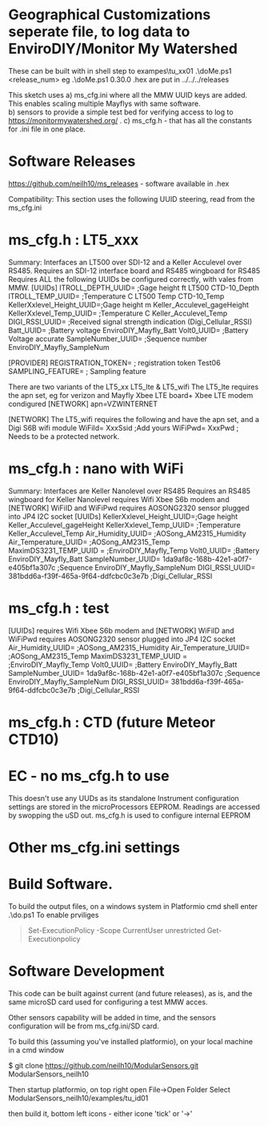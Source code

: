 # Geographical Customizations seperate file, to log data to EnviroDIY/Monitor My Watershed

These can be built with 
in shell step to exampes\tu_xx01
.\doMe.ps1  <release_num>   eg .\doMe.ps1 0.30.0  .hex are put in ../../../releases

This sketch uses 
a) ms_cfg.ini where  all the MMW UUID keys are added. This enables scaling multiple Mayflys with same software.  
b) sensors to provide a simple test bed for verifying access to log to https://monitormywatershed.org/ .
c) ms_cfg.h - that has all the constants for .ini file in one place.

Software Releases
=================
https://github.com/neilh10/ms_releases  - software available in .hex



Compatibility:
This section uses the following UUID steering, read from the ms_cfg.ini

ms_cfg.h : LT5_xxx
==================
Summary: Interfaces an LT500 over SDI-12 and a Keller Acculevel over RS485.
Requires  an SDI-12 interface board and RS485 wingboard for RS485
Requires ALL the following UUIDs be configured correctly, with vales from MMW.
[UUIDs]
ITROLL_DEPTH_UUID=        ;Gage height ft LT500 CTD-10_Depth
ITROLL_TEMP_UUID=         ;Temperature C LT500 Temp CTD-10_Temp
KellerXxlevel_Height_UUID=;Gage height m Keller_Acculevel_gageHeight
KellerXxlevel_Temp_UUID=  ;Temperature C Keller_Acculevel_Temp
DIGI_RSSI_UUID=           ;Received signal strength indication (Digi_Cellular_RSSI)
Batt_UUID=                ;Battery voltage EnviroDIY_Mayfly_Batt
Volt0_UUID=               ;Battery Voltage accurate 
SampleNumber_UUID=        ;Sequence number EnviroDIY_Mayfly_SampleNum

[PROVIDER]
REGISTRATION_TOKEN= ; registration token Test06
SAMPLING_FEATURE=   ; Sampling feature

There are two variants of the LT5_xx  LT5_lte & LT5_wifi
The LT5_lte requires the apn set, eg for verizon and Mayfly Xbee LTE board+ Xbee LTE modem condigured
[NETWORK]
apn=VZWINTERNET

[NETWORK]
The LT5_wifi requires the following and  have the apn set, and a Digi S6B wifi module 
WiFiId= XxxSsid ;Add yours
WiFiPwd= XxxPwd ; Needs to be a protected network.

ms_cfg.h : nano  with WiFi 
===============
Summary: Interfaces are Keller Nanolevel over RS485
Requires an RS485 wingboard for Keller Nanolevel
requires Wifi Xbee S6b modem and  [NETWORK] WiFiID and WiFiPwd
requires AOSONG2320 sensor plugged into JP4 I2C socket
[UUIDs]
KellerXxlevel_Height_UUID=;Gage height Keller_Acculevel_gageHeight
KellerXxlevel_Temp_UUID=  ;Temperature Keller_Acculevel_Temp
Air_Humidity_UUID=        ;AOSong_AM2315_Humidity
Air_Temperature_UUID=     ;AOSong_AM2315_Temp
MaximDS3231_TEMP_UUID =   ;EnviroDIY_Mayfly_Temp
Volt0_UUID=               ;Battery EnviroDIY_Mayfly_Batt
SampleNumber_UUID=        1da9af8c-168b-42e1-a0f7-e405bf1a307c ;Sequence EnviroDIY_Mayfly_SampleNum
DIGI_RSSI_UUID=           381bdd6a-f39f-465a-9f64-ddfcbc0c3e7b ;Digi_Cellular_RSSI



ms_cfg.h : test
===============
[UUIDs]
requires Wifi Xbee S6b modem and  [NETWORK] WiFiID and WiFiPwd
requires AOSONG2320 sensor plugged into JP4 I2C socket
Air_Humidity_UUID=        ;AOSong_AM2315_Humidity
Air_Temperature_UUID=     ;AOSong_AM2315_Temp
MaximDS3231_TEMP_UUID =   ;EnviroDIY_Mayfly_Temp
Volt0_UUID=               ;Battery EnviroDIY_Mayfly_Batt
SampleNumber_UUID=        1da9af8c-168b-42e1-a0f7-e405bf1a307c ;Sequence EnviroDIY_Mayfly_SampleNum
DIGI_RSSI_UUID=           381bdd6a-f39f-465a-9f64-ddfcbc0c3e7b ;Digi_Cellular_RSSI

ms_cfg.h : CTD (future Meteor CTD10)
====================================

EC - no ms_cfg.h to use
=======================
This doesn't use any UUDs as its standalone
Instrument configuration settings are stored in the microProcessors EEPROM.
Readings are accessed by swopping the uSD out.
ms_cfg.h is used to configure internal EEPROM


Other ms_cfg.ini settings
========================
<tbd>


Build Software.
==============
To build the output files, on a windows system in Platformio cmd shell enter .\do.ps1
To enable prviliges  
> Set-ExecutionPolicy -Scope CurrentUser unrestricted
> Get-Executionpolicy

Software Development
====================
This code can be built against current (and future releases), as is, and the same microSD card used for configuring a test MMW acces.

Other sensors capability will be added in time, and the sensors configuration will be from ms_cfg.ini/SD card.

To build this (assuming you've installed platformio),  on your local machine in a cmd window

$ git clone https://github.com/neilh10/ModularSensors.git  ModularSensors_neilh10

Then startup platformio, on top right open File->Open Folder 
Select ModularSensors_neilh10/examples/tu_id01

then build it, bottom left icons - either icone 'tick' or '->'
